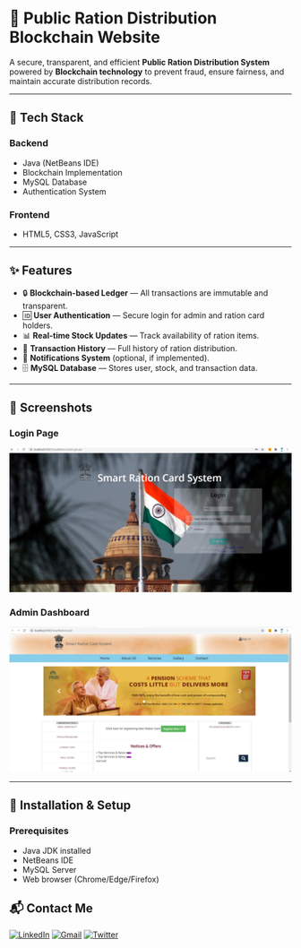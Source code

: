 # 🏦 Public Ration Distribution Blockchain Website

A secure, transparent, and efficient **Public Ration Distribution System** powered by **Blockchain technology** to prevent fraud, ensure fairness, and maintain accurate distribution records.

---

## 📌 Tech Stack

### **Backend**
- Java (NetBeans IDE)
- Blockchain Implementation
- MySQL Database
- Authentication System

### **Frontend**
- HTML5, CSS3, JavaScript

---

## ✨ Features
- 🔒 **Blockchain-based Ledger** — All transactions are immutable and transparent.
- 🆔 **User Authentication** — Secure login for admin and ration card holders.
- 📊 **Real-time Stock Updates** — Track availability of ration items.
- 📜 **Transaction History** — Full history of ration distribution.
- 📧 **Notifications System** (optional, if implemented).
- 🗄 **MySQL Database** — Stores user, stock, and transaction data.

---

## 📸 Screenshots

### **Login Page**
![Login Page](https://github.com/anushka-sys/Public-Ration-Distribution-using-Blockchain/blob/master/Screenshot%20of%20Projects/image-008.jpg?raw=true)

### **Admin Dashboard**
![Admin Dashboard](https://github.com/anushka-sys/Public-Ration-Distribution-using-Blockchain/blob/master/Screenshot%20of%20Projects/image-007.jpg?raw=true)


---

## 🚀 Installation & Setup

### **Prerequisites**
- Java JDK installed
- NetBeans IDE
- MySQL Server
- Web browser (Chrome/Edge/Firefox)


## 📬 Contact Me

[![LinkedIn](https://img.shields.io/badge/LinkedIn-0A66C2?style=for-the-badge&logo=linkedin&logoColor=white)](https://www.linkedin.com/in/anushka-wable-245256232/)
[![Gmail](https://img.shields.io/badge/Email-D14836?style=for-the-badge&logo=gmail&logoColor=white)](mailto:anushka.wable2002@gmail.com)
[![Twitter](https://img.shields.io/badge/Twitter-000000?style=for-the-badge&logo=x&logoColor=white)](https://x.com/Anushks361472)
